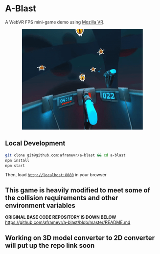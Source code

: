 # A-Blast

A WebVR FPS mini-game demo using  [Mozilla VR](http://mozvr.com).
<p align="center">
  <img src="assets/readme/a-blast-3s.gif" alt="Recording of A-Blast gameplay">
</p>

## Local Development

```bash
git clone git@github.com:aframevr/a-blast && cd a-blast
npm install
npm start
```
Then, load [`http://localhost:8080`](http://localhost:8080) in your browser
## This game is heavily modified to meet some of the collision requirements and other environment variables 

**ORIGINAL BASE CODE REPOSITORY IS DOWN BELOW**
https://github.com/aframevr/a-blast/blob/master/README.md

## Working on 3D model converter to 2D converter will put up the repo link soon 
